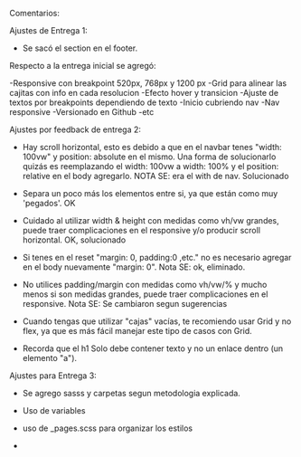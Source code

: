 Comentarios:

Ajustes de Entrega 1:
- Se sacó el section en el footer.

Respecto a la entrega inicial se agregó:

-Responsive con breakpoint 520px, 768px y 1200 px
-Grid para alinear las cajitas con info en cada resolucion
-Efecto hover y transicion
-Ajuste de textos por breakpoints dependiendo de texto
-Inicio cubriendo nav
-Nav responsive
-Versionado en Github
-etc

Ajustes por feedback de entrega 2:

- Hay scroll horizontal, esto es debido a que en el navbar tenes "width: 100vw" y position: absolute en el mismo. Una forma de solucionarlo quizás es reemplazando el width: 100vw a width: 100% y el position: relative en el body agregarlo.
NOTA SE: era el with de nav. Solucionado

- Separa un poco más los elementos entre si, ya que están como muy 'pegados'. OK

- Cuidado al utilizar width & height con medidas como vh/vw grandes, puede traer complicaciones en el responsive y/o producir scroll horizontal. OK, solucionado

- Si tenes en el reset "margin: 0, padding:0 ,etc." no es necesario agregar en el body nuevamente "margin: 0".
Nota SE: ok, eliminado.

- No utilices padding/margin con medidas como vh/vw/% y mucho menos si son medidas grandes, puede traer complicaciones en el responsive.
Nota SE: Se cambiaron segun sugerencias

- Cuando tengas que utilizar "cajas" vacías, te recomiendo usar Grid y no flex, ya que es más fácil manejar este tipo de casos con Grid.

- Recorda que el h1 Solo debe contener texto y no un enlace dentro (un elemento "a").

Ajustes para Entrega 3:

- Se agrego sasss y carpetas segun metodologia explicada.

- Uso de variables

- uso de _pages.scss para organizar los estilos

- 